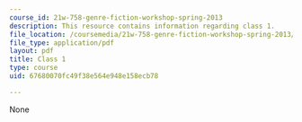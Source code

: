 ```yaml
---
course_id: 21w-758-genre-fiction-workshop-spring-2013
description: This resource contains information regarding class 1.
file_location: /coursemedia/21w-758-genre-fiction-workshop-spring-2013/67680070fc49f38e564e948e158ecb78_MIT21W_758S13_Class_1.pdf
file_type: application/pdf
layout: pdf
title: Class 1
type: course
uid: 67680070fc49f38e564e948e158ecb78

---
```

None